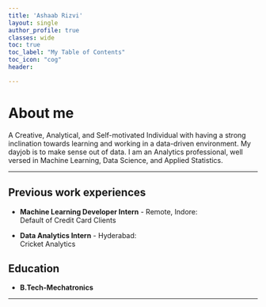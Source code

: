 ```yaml
---
title: 'Ashaab Rizvi'
layout: single
author_profile: true
classes: wide
toc: true
toc_label: "My Table of Contents"
toc_icon: "cog"
header: 

---
```


# About me

A Creative, Analytical, and Self-motivated Individual with having a strong inclination towards learning and working in a data-driven environment. My dayjob is to make sense out of data. I am an Analytics professional, well versed in Machine Learning, Data Science, and Applied Statistics.

---

## Previous work experiences

- **Machine Learning Developer Intern** - Remote, Indore:  
  Default of Credit Card Clients

- **Data Analytics Intern** - Hyderabad:  
  Cricket Analytics


## Education

- **B.Tech-Mechatronics**


---
